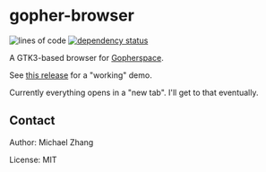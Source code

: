 gopher-browser
==============

![lines of code](https://tokei.rs/b1/github/iptq/gopher-browser)
[![dependency status](https://deps.rs/repo/github/iptq/gopher-browser/status.svg)](https://deps.rs/repo/github/iptq/gopher-browser)

A GTK3-based browser for [Gopherspace](https://en.wikipedia.org/wiki/Gopher_(protocol)).

See [this release](https://github.com/iptq/gopher-browser/releases/tag/v0.0.1-mvp) for a "working" demo.

Currently everything opens in a "new tab". I'll get to that eventually.

Contact
-------

Author: Michael Zhang

License: MIT

